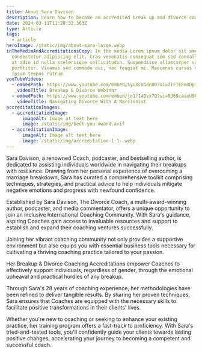 ```yaml
---
title: About Sara Davison
description: Learn how to become an accredited break up and divorce coach with Sara Davison
date: 2024-03-11T11:28:32.363Z
type: Article
tags:
  - article
heroImage: /static/img/about-sara-large.webp
inTheMediaAndAccreditationsCopy: In the media Lorem ipsum dolor sit amet,
  consectetur adipiscing elit. Cras venenatis consequat sem sed convallis. Sed
  at odio id nulla scelerisque sollicitudin. Suspendisse ullamcorper vulputate
  porttitor. Vivamus sed commodo dui, nec feugiat mi. Maecenas cursus magna vel
  ipsum tempus rutrum
youTubeVideos:
  - embedPath: https://www.youtube.com/embed/syuXcUGdnU0?si=2iFTEFmODpfTFYFQ
    videoTitle: Breakup & Divorce Webinar
  - embedPath: https://www.youtube.com/embed/jo1fIADvx7Q?si=0U69caaxU96wMAe5
    videoTitle: Navigating Divorce With A Narcissist
accreditationImages:
  - accreditationImage:
      imageAlt: Image at text here
      image: /static/img/best-you-award.avif
  - accreditationImage:
      imageAlt: Image alt text here
      image: /static/img/accreditation-1-1-.webp
---
```

Sara Davison, a renowned Coach, podcaster, and bestselling author, is dedicated to assisting individuals worldwide in navigating their breakups with resilience. Drawing from her personal experience of overcoming a marriage breakdown, Sara has curated a comprehensive toolkit comprising techniques, strategies, and practical advice to help individuals mitigate negative emotions and progress with newfound confidence.

Established by Sara Davison, The Divorce Coach, a multi-award-winning author, podcaster, and media commentator, offers a unique opportunity to join an inclusive International Coaching Community. With Sara's guidance, aspiring Coaches gain access to invaluable resources and support to establish and expand their coaching ventures successfully.

Joining her vibrant coaching community not only provides a supportive environment but also equips you with essential business tools necessary for cultivating a thriving coaching practice tailored to your passion.

Her Breakup & Divorce Coaching Accreditations empower Coaches to effectively support individuals, regardless of gender, through the emotional upheaval and practical hurdles of any breakup.

Through Sara's 28 years of coaching experience, her methodologies have been refined to deliver tangible results. By sharing her proven techniques, Sara ensures that Coaches are equipped with the necessary skills to facilitate positive transformations in their clients' lives.

Whether you're new to coaching or seeking to enhance your existing practice, her training program offers a fast-track to proficiency. With Sara's tried-and-tested tools, you'll confidently guide your clients towards lasting positive changes, accelerating your journey to becoming a competent and successful coach.
